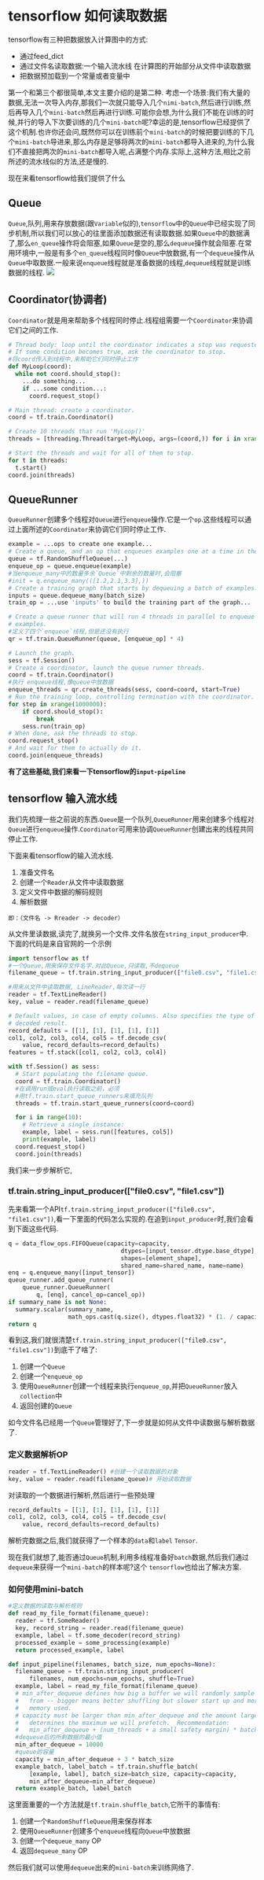# tensorflow 如何读取数据
tensorflow有三种把数据放入计算图中的方式:
* 通过feed_dict
* 通过文件名读取数据:一个输入流水线 在计算图的开始部分从文件中读取数据
* 把数据预加载到一个常量或者变量中

第一个和第三个都很简单,本文主要介绍的是第二种.
考虑一个场景:我们有大量的数据,无法一次导入内存,那我们一次就只能导入几个`nimi-batch`,然后进行训练,然后再导入几个`mini-batch`然后再进行训练.可能你会想,为什么我们不能在训练的时候,并行的导入下次要训练的几个`mini-batch`呢?幸运的是,tensorflow已经提供了这个机制.也许你还会问,既然你可以在训练前个`mini-batch`的时候把要训练的下几个`mini-batch`导进来,那么内存是足够将两次的`mini-batch`都导入进来的,为什么我们不直接把两次的`mini-batch`都导入呢,占满整个内存.实际上,这种方法,相比之前所述的流水线似的方法,还是慢的.

现在来看tensorflow给我们提供了什么

## Queue

`Queue`,队列,用来存放数据(跟`Variable`似的),`tensorflow`中的`Queue`中已经实现了同步机制,所以我们可以放心的往里面添加数据还有读取数据.如果`Queue`中的数据满了,那么`en_queue`操作将会阻塞,如果`Queue`是空的,那么`dequeue`操作就会阻塞.在常用环境中,一般是有多个`en_queue`线程同时像`Queue`中放数据,有一个`dequeue`操作从`Queue`中取数据.一般来说`enqueue`线程就是准备数据的线程,`dequeue`线程就是训练数据的线程.
![](imgs/IncremeterFifoQueue.gif)


## Coordinator(协调者)
`Coordinator`就是用来帮助多个线程同时停止.线程组需要一个`Coordinator`来协调它们之间的工作.
```python
# Thread body: loop until the coordinator indicates a stop was requested.
# If some condition becomes true, ask the coordinator to stop.
#将coord传入到线程中,来帮助它们同时停止工作
def MyLoop(coord):
  while not coord.should_stop():
    ...do something...
    if ...some condition...:
      coord.request_stop()

# Main thread: create a coordinator.
coord = tf.train.Coordinator()

# Create 10 threads that run 'MyLoop()'
threads = [threading.Thread(target=MyLoop, args=(coord,)) for i in xrange(10)]

# Start the threads and wait for all of them to stop.
for t in threads:
  t.start()
coord.join(threads)
```

## QueueRunner
`QueueRunner`创建多个线程对`Queue`进行`enqueue`操作.它是一个`op`.这些线程可以通过上面所述的`Coordinator`来协调它们同时停止工作.
```python
example = ...ops to create one example...
# Create a queue, and an op that enqueues examples one at a time in the queue.
queue = tf.RandomShuffleQueue(...)
enqueue_op = queue.enqueue(example)
#当enqueue_many中的数量多余`Queue`中剩余的数量时,会阻塞
#init = q.enqueue_many(([1.2,2.1,3.3],))
# Create a training graph that starts by dequeuing a batch of examples.
inputs = queue.dequeue_many(batch_size)
train_op = ...use 'inputs' to build the training part of the graph...
```
```python
# Create a queue runner that will run 4 threads in parallel to enqueue
# examples.
#定义了四个`enqueue`线程,但是还没有执行
qr = tf.train.QueueRunner(queue, [enqueue_op] * 4)

# Launch the graph.
sess = tf.Session()
# Create a coordinator, launch the queue runner threads.
coord = tf.train.Coordinator()
#执行 enqueue线程,像queue中放数据
enqueue_threads = qr.create_threads(sess, coord=coord, start=True)
# Run the training loop, controlling termination with the coordinator.
for step in xrange(1000000):
    if coord.should_stop():
        break
    sess.run(train_op)
# When done, ask the threads to stop.
coord.request_stop()
# And wait for them to actually do it.
coord.join(enqueue_threads)
```

**有了这些基础,我们来看一下tensorflow的`input-pipeline`**
## tensorflow 输入流水线
我们先梳理一些之前说的东西.`Queue`是一个队列,`QueueRunner`用来创建多个线程对`Queue`进行`enqueue`操作.`Coordinator`可用来协调`QueueRunner`创建出来的线程共同停止工作.

下面来看tensorflow的输入流水线.

1. 准备文件名
2. 创建一个`Reader`从文件中读取数据
3. 定义文件中数据的解码规则
4. 解析数据

`即：（文件名 -> Rreader -> decoder）`


从文件里读数据,读完了,就换另一个文件.文件名放在`string_input_producer`中.
下面的代码是来自官网的一个示例
```python
import tensorflow as tf
#一个Queue,用来保存文件名字.对此Queue,只读取,不dequeue
filename_queue = tf.train.string_input_producer(["file0.csv", "file1.csv"])

#用来从文件中读取数据, LineReader,每次读一行
reader = tf.TextLineReader()
key, value = reader.read(filename_queue)

# Default values, in case of empty columns. Also specifies the type of the
# decoded result.
record_defaults = [[1], [1], [1], [1], [1]]
col1, col2, col3, col4, col5 = tf.decode_csv(
    value, record_defaults=record_defaults)
features = tf.stack([col1, col2, col3, col4])

with tf.Session() as sess:
  # Start populating the filename queue.
  coord = tf.train.Coordinator()
  #在调用run或eval执行读取之前，必须
  #用tf.train.start_queue_runners来填充队列
  threads = tf.train.start_queue_runners(coord=coord)

  for i in range(10):
    # Retrieve a single instance:
    example, label = sess.run([features, col5])
    print(example, label)
  coord.request_stop()
  coord.join(threads)
```
我们来一步步解析它,
### tf.train.string_input_producer(["file0.csv", "file1.csv"])
先来看第一个API`tf.train.string_input_producer(["file0.csv", "file1.csv"])`,看一下里面的代码怎么实现的.在追到`input_producer`时,我们会看到下面这些代码.
```python
q = data_flow_ops.FIFOQueue(capacity=capacity,
                                dtypes=[input_tensor.dtype.base_dtype],
                                shapes=[element_shape],
                                shared_name=shared_name, name=name)
enq = q.enqueue_many([input_tensor])
queue_runner.add_queue_runner(
    queue_runner.QueueRunner(
        q, [enq], cancel_op=cancel_op))
if summary_name is not None:
  summary.scalar(summary_name,
                 math_ops.cast(q.size(), dtypes.float32) * (1. / capacity))
return q
```
看到这,我们就很清楚`tf.train.string_input_producer(["file0.csv", "file1.csv"])`到底干了啥了:
1. 创建一个`Queue`
2. 创建一个`enqueue_op`
3. 使用`QueueRunner`创建一个线程来执行`enqueue_op`,并把`QueueRunner`放入`collection`中
4. 返回创建的`Queue`

如今文件名已经用一个`Queue`管理好了,下一步就是如何从文件中读数据与解析数据了.
### 定义数据解析OP
```python
reader = tf.TextLineReader() #创建一个读取数据的对象
key, value = reader.read(filename_queue)# 开始读取数据
```
对读取的一个数据进行解析,然后进行一些预处理
```python
record_defaults = [[1], [1], [1], [1], [1]]
col1, col2, col3, col4, col5 = tf.decode_csv(
    value, record_defaults=record_defaults)
```
解析完数据之后,我们就获得了一个样本的`data`和`label` `Tensor`.

现在我们就想了,能否通过`Queue`机制,利用多线程准备好`batch`数据,然后我们通过`dequeue`来获得一个`mini-batch`的样本呢?这个 `tensorflow`也给出了解决方案.
### 如何使用mini-batch

```python
#定义数据的读取与解析规则
def read_my_file_format(filename_queue):
  reader = tf.SomeReader()
  key, record_string = reader.read(filename_queue)
  example, label = tf.some_decoder(record_string)
  processed_example = some_processing(example)
  return processed_example, label

def input_pipeline(filenames, batch_size, num_epochs=None):
  filename_queue = tf.train.string_input_producer(
      filenames, num_epochs=num_epochs, shuffle=True)
  example, label = read_my_file_format(filename_queue)
  # min_after_dequeue defines how big a buffer we will randomly sample
  #   from -- bigger means better shuffling but slower start up and more
  #   memory used.
  # capacity must be larger than min_after_dequeue and the amount larger
  #   determines the maximum we will prefetch.  Recommendation:
  #   min_after_dequeue + (num_threads + a small safety margin) * batch_size
  #dequeue后的所剩数据的最小值
  min_after_dequeue = 10000
  #queue的容量
  capacity = min_after_dequeue + 3 * batch_size
  example_batch, label_batch = tf.train.shuffle_batch(
      [example, label], batch_size=batch_size, capacity=capacity,
      min_after_dequeue=min_after_dequeue)
  return example_batch, label_batch
```

这里面重要的一个方法就是`tf.train.shuffle_batch`,它所干的事情有:

1. 创建一个`RandomShuffleQueue`用来保存样本
2. 使用`QueueRunner`创建多个`enqueue`线程向`Queue`中放数据
3. 创建一个`dequeue_many` OP
4. 返回`dequeue_many` OP

然后我们就可以使用`dequeue`出来的`mini-batch`来训练网络了.
